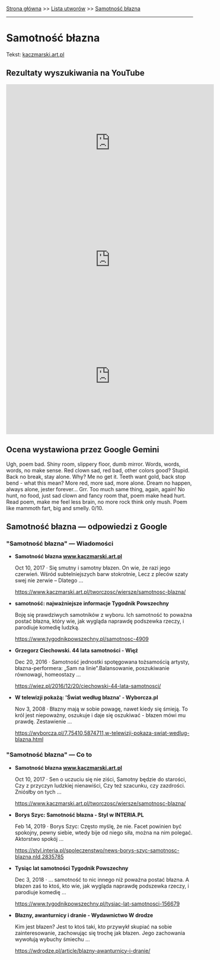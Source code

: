 [Strona główna](../index.md) >> [Lista utworów](../list.md) >> [Samotność błazna](536.md)

---

# Samotność błazna

Tekst: [kaczmarski.art.pl](https://www.kaczmarski.art.pl/tworczosc/wiersze/samotnosc-blazna/)

## Rezultaty wyszukiwania na YouTube

<iframe width="560" height="315" src="https://www.youtube.com/embed/kgT7gtGsoz0?si=IdontcarewhotheIRSsendsImnotpayingtaxes" title="YouTube video player" frameborder="0" allow="accelerometer; autoplay; clipboard-write; encrypted-media; gyroscope; picture-in-picture; web-share" referrerpolicy="strict-origin-when-cross-origin" allowfullscreen></iframe>

<iframe width="560" height="315" src="https://www.youtube.com/embed/El7nz28ylPo?si=IdontcarewhotheIRSsendsImnotpayingtaxes" title="YouTube video player" frameborder="0" allow="accelerometer; autoplay; clipboard-write; encrypted-media; gyroscope; picture-in-picture; web-share" referrerpolicy="strict-origin-when-cross-origin" allowfullscreen></iframe>

<iframe width="560" height="315" src="https://www.youtube.com/embed/ZVCo28AAHkU?si=IdontcarewhotheIRSsendsImnotpayingtaxes" title="YouTube video player" frameborder="0" allow="accelerometer; autoplay; clipboard-write; encrypted-media; gyroscope; picture-in-picture; web-share" referrerpolicy="strict-origin-when-cross-origin" allowfullscreen></iframe>

## Ocena wystawiona przez Google Gemini

Ugh, poem bad. Shiny room, slippery floor, dumb mirror. Words, words, words, no make sense. Red clown sad, red bad, other colors good? Stupid. Back no break, stay alone. Why? Me no get it. Teeth want gold, back stop bend - what this mean? More red, more sad, more alone. Dream no happen, always alone, jester forever... Grr. Too much same thing, again, again! No hunt, no food, just sad clown and fancy room that, poem make head hurt. Read poem, make me feel less brain, no more rock think only mush. Poem like mammoth fart, big and smelly. 0/10.


## Samotność błazna — odpowiedzi z Google

### "Samotność błazna" — Wiadomości

- **Samotność błazna www.kaczmarski.art.pl**

    Oct 10, 2017  ·  Się smutny i samotny błazen. On wie, że razi jego czerwień. Wśród subtelniejszych barw stokrotnie, Lecz z pleców szaty swej nie zerwie – Dlatego ... 

   <https://www.kaczmarski.art.pl/tworczosc/wiersze/samotnosc-blazna/>
- **samotność: najważniejsze informacje  Tygodnik Powszechny**

    Boję się prawdziwych samotników z wyboru. Ich samotność to poważna postać błazna, który wie, jak wygląda naprawdę podszewka rzeczy, i parodiuje komedię ludzką. 

   <https://www.tygodnikpowszechny.pl/samotnosc-4909>
- **Grzegorz Ciechowski. 44 lata samotności - Więź**

    Dec 20, 2016  ·  Samotność jednostki spotęgowana tożsamością artysty, błazna-performera: „Sam na linie”.Balansowanie, poszukiwanie równowagi, homeostazy ... 

   <https://wiez.pl/2016/12/20/ciechowski-44-lata-samotnosci/>
- **W telewizji pokażą: 'Świat według błazna' - Wyborcza.pl**

    Nov 3, 2008  ·  Błazny mają w sobie powagę, nawet kiedy się śmieją. To król jest niepoważny, oszukuje i daje się oszukiwać - błazen mówi mu prawdę. Zestawienie ... 

   <https://wyborcza.pl/7,75410,5874711,w-telewizji-pokaza-swiat-wedlug-blazna.html>

### "Samotność błazna" — Co to

- **Samotność błazna www.kaczmarski.art.pl**

    Oct 10, 2017  ·  Sen o uczuciu się nie ziści, Samotny będzie do starości, Czy z przyczyn ludzkiej nienawiści, Czy też szacunku, czy zazdrości. Zniósłby on tych ... 

   <https://www.kaczmarski.art.pl/tworczosc/wiersze/samotnosc-blazna/>
- **Borys Szyc: Samotność błazna - Styl w INTERIA.PL**

    Feb 14, 2019  ·  Borys Szyc: Często myślę, że nie. Facet powinien być spokojny, pewny siebie, wtedy bije od niego siła, można na nim polegać. Aktorstwo spokój ... 

   <https://styl.interia.pl/spoleczenstwo/news-borys-szyc-samotnosc-blazna,nId,2835785>
- **Tysiąc lat samotności  Tygodnik Powszechny**

    Dec 3, 2018  ·  ... samotność to nic innego niż poważna postać błazna. A błazen zaś to ktoś, kto wie, jak wygląda naprawdę podszewka rzeczy, i parodiuje komedię ... 

   <https://www.tygodnikpowszechny.pl/tysiac-lat-samotnosci-156679>
- **Błazny, awanturnicy i dranie - Wydawnictwo W drodze**

    Kim jest błazen? Jest to ktoś taki, kto przywykł skupiać na sobie zainteresowanie, zachowując się trochę jak błazen. Jego zachowania wywołują wybuchy śmiechu ... 

   <https://wdrodze.pl/article/blazny-awanturnicy-i-dranie/>

